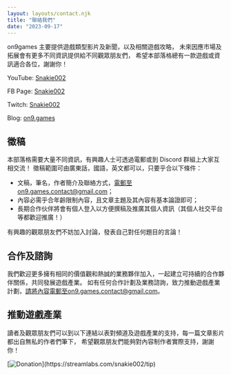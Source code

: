 ```yaml
---
layout: layouts/contact.njk
title: "聯絡我們"
date: "2023-09-17"
---
```


on9games 主要提供遊戲類型影片及新聞，以及相關遊戲攻略，
未來因應市場及拓展會有更多不同資訊提供給不同觀眾朋友們，
希望本部落格總有一款遊戲或資訊適合各位，謝謝你！

YouTube: [Snakie002](https://www.youtube.com/channel/UCDOMLG_RBSoqVHK3sIYJeLA)

FB Page: [Snakie002](https://www.facebook.com/Snakie002/)

Twitch: [Snakie002](https://www.twitch.tv/snakie002/)

Blog: [on9.games](https://on9.games)

## 徵稿

本部落格需要大量不同資訊，有興趣人士可透過電郵或到 Discord 群組上大家互相交流！
徵稿範圍可由廣東話，國語，英文都可以，只要乎合以下條件：

- 文稿，筆名，作者簡介及聯絡方式，電郵至on9.games.contact@gmail.com；
- 內容必需乎合年齡限制內容，且文章主題及其內容有基本論證即可；
- 長期合作伙伴將會有個人登入以方便撰稿及推廣其個人資訊（其個人社交平台等都歡迎推廣！）

有興趣的觀眾朋友們不妨加入討論，發表自己對任何題目的言論！

## 合作及諮詢

我們歡迎更多擁有相同的價值觀和熱誠的業務夥伴加入，一起建立可持續的合作夥伴關係，共同發展遊戲產業。
如有任何合作計劃及業務諮詢，致力推動遊戲產業計劃，請將內容電郵至on9.games.contact@gmail.com。

## 推動遊戲產業

讀者及觀眾朋友們可以到以下連結以表對頻道及遊戲產業的支持，每一篇文章影片都出自無私的作者們筆下，
希望觀眾朋友們能夠對內容制作者實際支持，謝謝你！

[![Donation]("https://on9.games/assets/img/Panel_Donations2.png")](https://streamlabs.com/snakie002/tip)

